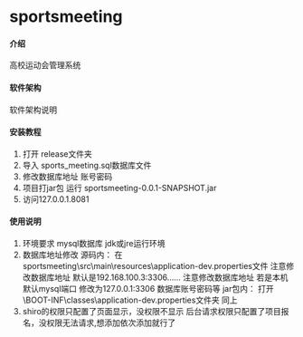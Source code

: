 # sportsmeeting

#### 介绍
高校运动会管理系统

#### 软件架构
软件架构说明


#### 安装教程

1.  打开 release文件夹
2.  导入 sports_meeting.sql数据库文件
4.  修改数据库地址  账号密码
3.  项目打jar包 运行 sportsmeeting-0.0.1-SNAPSHOT.jar
4.  访问127.0.0.1.8081

#### 使用说明

1.  环境要求   mysql数据库    jdk或jre运行环境
2.  数据库地址修改
    源码内：
    在sportsmeeting\src\main\resources\application-dev.properties文件
    注意修改数据库地址 默认是192.168.100.3:3306......
    注意修改数据库地址 若是本机  默认mysql端口   修改为127.0.0.1:3306
    数据库账号密码等
    jar包内：
    打开\BOOT-INF\classes\application-dev.properties文件夹  同上
3. shiro的权限只配置了页面显示，没权限不显示
    后台请求权限只配置了项目报名，没权限无法请求,想添加依次添加就行了
